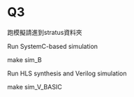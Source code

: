 # Q3
跑模擬請進到stratus資料夾

Run SystemC-based simulation

make sim_B

Run HLS synthesis and Verilog simulation

make sim_V_BASIC
